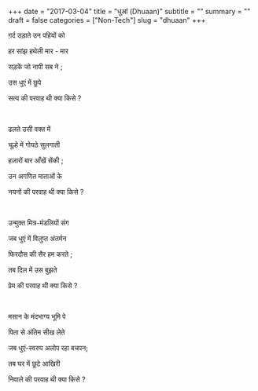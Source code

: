 +++
date = "2017-03-04"
title = "धुआं (Dhuaan)"
subtitle = ""
summary = ""
draft = false
categories = ["Non-Tech"]
slug = "dhuaan"
+++

ग़र्द उड़ाते उन पहियों को 

हर सांझ हथेली मार - मार

सड़कें जो नापी सब ने ;

उस धुएं में छुपे

सत्य की परवाह थी क्या किसे ?

<br>

ढलते उसी वक्त में 

चूल्हे में गोयठे सुलगाती 

हज़ारों बार आँखें सेंकी ;

उन अगणित माताओं के

नयनों की परवाह थी क्या किसे ?

<br>

उन्मुक्त मित्र-मंडलियों संग 

जब धुएं में विलुप्त अंतर्मन 

फिरदौस की सैर हम करते ;

तब दिल में उस बुझते

प्रेम की परवाह थी क्या किसे ?

<br>

मसान के मंदभाग्य भूमि पे 

पिता से अंतिम सीख लेते

जब धुएं-स्वरुप अलोप रहा बचपन;

तब घर में छूटे आखिरी

निवाले की परवाह थी क्या किसे ?

